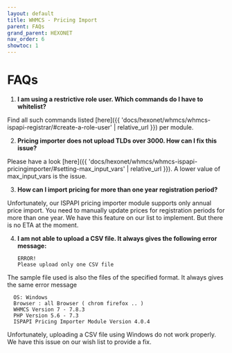 ```yaml
---
layout: default
title: WHMCS - Pricing Import
parent: FAQs
grand_parent: HEXONET
nav_order: 6
showtoc: 1
---
```


# FAQs

1. **I am using a restrictive role user. Which commands do I have to whitelist?**

Find all such commands listed [here]({{ 'docs/hexonet/whmcs/whmcs-ispapi-registrar/#create-a-role-user' | relative_url }}) per module.

2. **Pricing importer does not upload TLDs over 3000. How can I fix this issue?**

Please have a look [here]({{ 'docs/hexonet/whmcs/whmcs-ispapi-pricingimporter/#setting-max_input_vars' | relative_url }}).
A lower value of max_input_vars is the issue.

3. **How can I import pricing for more than one year registration period?**

Unfortunately, our ISPAPI pricing importer module supports only annual price import.
You need to manually update prices for registration periods for more than one year.
We have this feature on our list to implement. But there is no ETA at the moment.

4. **I am not able to upload a CSV file. It always gives the following error message:**

       ERROR!
       Please upload only one CSV file

The sample file used is also the files of the specified format. It always gives the same error message

      OS: Windows
      Browser : all Browser ( chrom firefox .. )
      WHMCS Version 7 - 7.8.3
      PHP Version 5.6 - 7.3
      ISPAPI Pricing Importer Module Version 4.0.4

Unfortunately, uploading a CSV file using Windows do not work properly. We have this issue on our wish list to provide a fix.
